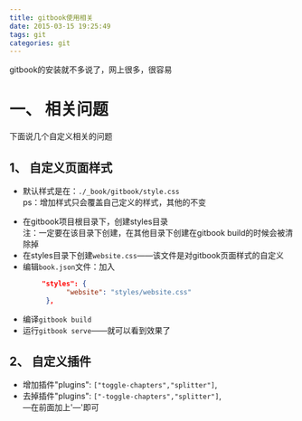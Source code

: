 ```yaml
---
title: gitbook使用相关
date: 2015-03-15 19:25:49
tags: git
categories: git
---
```


gitbook的安装就不多说了，网上很多，很容易

# 一、 相关问题
下面说几个自定义相关的问题

## 1、 自定义页面样式  
* 默认样式是在：`./_book/gitbook/style.css`  
ps：增加样式只会覆盖自己定义的样式，其他的不变

<!-- more -->

* 在gitbook项目根目录下，创建styles目录  
注：一定要在该目录下创建，在其他目录下创建在gitbook build的时候会被清除掉
* 在styles目录下创建`website.css`——该文件是对gitbook页面样式的自定义
* 编辑`book.json`文件：加入
```json
        "styles": {
              "website": "styles/website.css"
         },
```
* 编译`gitbook build`
* 运行`gitbook serve`——就可以看到效果了

## 2、 自定义插件  
* 增加插件"plugins": `["toggle-chapters","splitter"]`,
* 去掉插件"plugins": `["-toggle-chapters","splitter"]`,  
—在前面加上'—'即可
